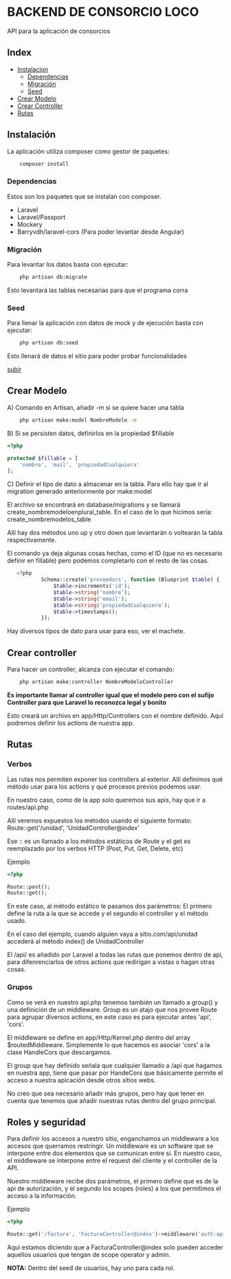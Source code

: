# BACKEND DE CONSORCIO LOCO
API para la aplicación de consorcios

## Index

- [Instalacion](#instalacion)
  - [Dependencias](#dependencias)
  - [Migración](#migración)
  - [Seed](#seed)
- [Crear Modelo](#crear-modelo)
- [Crear Controller](#crear-controller)
- [Rutas](#rutas)

## Instalación

La aplicación utiliza composer como gestor de paquetes:

```bash
    composer install
```

### Dependencias

Estos son los paquetes que se instalan con composer.

- Laravel
- Laravel/Passport
- Mockery
- Barryvdh/laravel-cors (Para poder levantar desde Angular)


### Migración

Para levantar los datos basta con ejecutar: 

```bash
    php artisan db:migrate
```

Esto levantará las tablas necesarias para que el programa corra


### Seed

Para llenar la aplicación con datos de mock y de ejecución basta con ejecutar:

```bash
    php artisan db:seed
```

Esto llenará de datos el sitio para poder probar funcionalidades

[subir](#index)

## Crear Modelo

A) Comando en Artisan, añadir -m si se quiere hacer una tabla

```bash
    php artisan make:model NombreModelo -m
```

B) Si se persisten datos, definirlos en la propiedad $fillable

```php
<?php

protected $fillable = [
    'nombre', 'mail', 'propiedadCualquiera'
];

```

C) Definir el tipo de dato a almacenar en la tabla. Para ello hay que ir al migration generado anteriormente por make:model

El archivo se encontrará en database/migrations y se llamará create_nombremodeloenplural_table. En el caso de lo que hicimos sería: create_nombremodelos_table

Allí hay dos métodos uno up y otro down que levantarán o voltearán la tabla respectivamente.

El comando ya deja algunas cosas hechas, como el ID (que no es necesario definir en fillable) pero podemos completarlo con el resto de las cosas.

```php
   <?php
           Schema::create('proveedors', function (Blueprint $table) {
               $table->increments('id');
               $table->string('nombre');
               $table->string('email');
               $table->string('propiedadCualquiera');
               $table->timestamps();
           });
```

Hay diversos tipos de dato para usar para eso, ver el machete.

## Crear controller

Para hacer un controller, alcanza con ejecutar el comando:

```bash
    php artisan make:controller NombreModeloController
```

__Es importante llamar al controller igual que el modelo pero con el sufijo Controller para que Laravel lo reconozca legal y bonito__

Esto creará un archivo en app/Http/Controllers con el nombre definido. Aquí podremos definir los actions de nuestra app.


## Rutas

### Verbos

Las rutas nos permiten exponer los controllers al exterior. Allí definimos qué método usar para los actions y qué procesos previos podemos usar.

En nuestro caso, como de la app solo queremos sus  apis, hay que ir a routes/api.php

Allí veremos expuestos los métodos usando el siguiente formato: Route::get('/unidad', 'UnidadController@index'

Ese :: es un llamado a los métodos estáticos de Route y el get es reemplazado por los verbos HTTP (Post, Put, Get, Delete, etc)

Ejemplo 
```php
<?php

Route::post();
Route::get();

```

En este caso, al método estático le pasamos dos parámetros: El primero define la ruta a la que se accede y el segundo el controller y el método usado.

En el caso del ejemplo, cuando alguien vaya a sitio.com/api/unidad accederá al método index() de UnidadController

El /api/ es añadido por Laravel a todas las rutas que ponemos dentro de api, para difenrenciarlos de otros actions que redirigan a vistas o hagan otras cosas.


### Grupos

Como se verá en nuestro api.php tenemos también un llamado a group() y una definición de un middleware. Group es un atajo que nos provee Route para agrupar diversos actions, en este caso es para ejecutar antes 'api', 'cors'. 

El middleware se define en app/Http/Kernel.php dentro del array $routedMiddleware. Simplemente lo que hacemos es asociar 'cors' a la clase HandleCors que descargamos.

El group que hay definido señala que cualquier llamado a /api que hagamos en nuestra app, tiene que pasar por HandeCors que básicamente permite el acceso a nuestra apicación desde otros sitios webs.

No creo que sea necesario añadir más grupos, pero hay que tener en cuenta que tenemos que añadir nuestras rutas dentro del grupo principal.

## Roles y seguridad

Para definir los accesos a nuestro sitio, enganchamos un middleware a los accesos que querramos restringir. Un middleware es un software que se interpone entre dos elementos que se comunican entre sí. En nuestro caso, el middleware se interpone entre el request del cliente y el controller de la API.

Nuestro middleware recibe dos parámetros, el primero define que es de la api de autorización, y el segundo los scopes (roles) a los que permitimos el acceso a la información.

Ejemplo

```php
<?php

Route::get('/factura', 'FacturaController@index')->middleware('auth:api', 'scopes:operator,admin');
```

Aquí estamos diciendo que a FacturaController@index solo pueden acceder aquellos usuarios que tengan de scope operator y admin.


__NOTA:__ Dentro del seed de usuarios, hay uno para cada rol.

